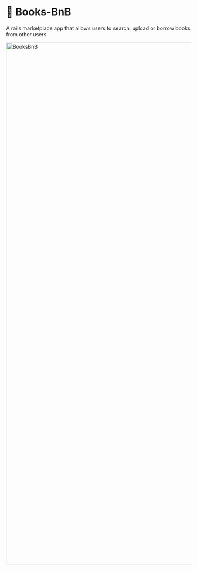 # 📕 Books-BnB

A rails marketplace app that allows users to search, upload or borrow books from other users.

<img width="1423" alt="BooksBnB" src="https://user-images.githubusercontent.com/76161172/198582065-026961ab-8ab5-4258-986e-aa54a2530e04.png">
